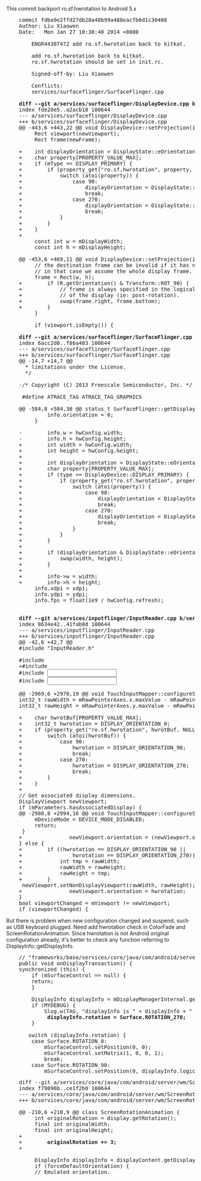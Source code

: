

This commit backport ro.sf.hwrotation to Android 5.x

<pre>
	commit fdba9e2ffd27db20a48b99a488eacfb6d1c30408
	Author: Liu Xiaowen <b37945@freescale.com>
	Date:   Mon Jan 27 10:38:40 2014 +0800

	    ENGR44307472 add ro.sf.hwrotation back to kitkat.
	    
	    add ro.sf.hwrotation back to kitkat.
	    ro.sf.hwrotation should be set in init.rc.
	    
	    Signed-off-by: Liu Xiaowen <b37945@freescale.com>
	    
	    Conflicts:
		services/surfaceflinger/SurfaceFlinger.cpp

	<b>diff --git a/services/surfaceflinger/DisplayDevice.cpp b/services/surfaceflinger/DisplayDevice.cpp</b>
	index fde20e5..a2acb18 100644
	--- a/services/surfaceflinger/DisplayDevice.cpp
	+++ b/services/surfaceflinger/DisplayDevice.cpp
	@@ -443,6 +443,22 @@ void DisplayDevice::setProjection(int orientation,
	     Rect viewport(newViewport);
	     Rect frame(newFrame);
	 
	+    int displayOrientation = DisplayState::eOrientationDefault;
	+    char property[PROPERTY_VALUE_MAX];
	+    if (mType == DISPLAY_PRIMARY) {
	+        if (property_get("ro.sf.hwrotation", property, NULL) > 0) {
	+            switch (atoi(property)) {
	+                case 90:
	+                    displayOrientation = DisplayState::eOrientation90;
	+                    break;
	+                case 270:
	+                    displayOrientation = DisplayState::eOrientation270;
	+                    break;
	+            }
	+        }
	+    }
	+
	     const int w = mDisplayWidth;
	     const int h = mDisplayHeight;
	 
	@@ -453,6 +469,11 @@ void DisplayDevice::setProjection(int orientation,
		 // the destination frame can be invalid if it has never been set,
		 // in that case we assume the whole display frame.
		 frame = Rect(w, h);
	+        if (R.getOrientation() & Transform::ROT_90) {
	+            // frame is always specified in the logical orientation
	+            // of the display (ie: post-rotation).
	+            swap(frame.right, frame.bottom);
	+        }
	     }
	 
	     if (viewport.isEmpty()) {

	<b>diff --git a/services/surfaceflinger/SurfaceFlinger.cpp b/services/surfaceflinger/SurfaceFlinger.cpp</b>
	index 6acc2d0..f86a483 100644
	--- a/services/surfaceflinger/SurfaceFlinger.cpp
	+++ b/services/surfaceflinger/SurfaceFlinger.cpp
	@@ -14,7 +14,7 @@
	  * limitations under the License.
	  */
	 
	-/* Copyright (C) 2013 Freescale Semiconductor, Inc. */ +/* Copyright (C) 2013-2014 Freescale Semiconductor, Inc. */
	 
	 #define ATRACE_TAG ATRACE_TAG_GRAPHICS
	 
	@@ -584,8 +584,30 @@ status_t SurfaceFlinger::getDisplayConfigs(const sp<IBinder>& display,
		     info.orientation = 0;
		 }
	 
	-        info.w = hwConfig.width;
	-        info.h = hwConfig.height;
	+        int width = hwConfig.width;
	+        int height = hwConfig.height;
	+
	+        int displayOrientation = DisplayState::eOrientationDefault;
	+        char property[PROPERTY_VALUE_MAX];
	+        if (type == DisplayDevice::DISPLAY_PRIMARY) {
	+            if (property_get("ro.sf.hwrotation", property, NULL) > 0) {
	+                switch (atoi(property)) {
	+                    case 90:
	+                        displayOrientation = DisplayState::eOrientation90;
	+                        break;
	+                    case 270:
	+                        displayOrientation = DisplayState::eOrientation270;
	+                        break;
	+                }
	+            }
	+        }
	+
	+        if (displayOrientation & DisplayState::eOrientationSwapMask) {
	+            swap(width, height);
	+        }
	+
	+        info->w = width;
	+        info->h = height;
		 info.xdpi = xdpi;
		 info.ydpi = ydpi;
		 info.fps = float(1e9 / hwConfig.refresh);


	<b>diff --git a/services/inputflinger/InputReader.cpp b/services/inputflinger/InputReader.cpp</b>
	index 8634e42..41fab0d 100644
	--- a/services/inputflinger/InputReader.cpp
	+++ b/services/inputflinger/InputReader.cpp
	@@ -42,6 +42,7 @@
	#include "InputReader.h"

	#include <cutils/log.h>
	+#include <cutils/properties.h>
	#include <input/Keyboard.h>
	#include <input/VirtualKeyMap.h>

	@@ -2969,6 +2970,19 @@ void TouchInputMapper::configureSurface(nsecs_t when, bool* outResetNeeded) {
	int32_t rawWidth = mRawPointerAxes.x.maxValue - mRawPointerAxes.x.minValue + 1;
	int32_t rawHeight = mRawPointerAxes.y.maxValue - mRawPointerAxes.y.minValue + 1;

	+    char hwrotBuf[PROPERTY_VALUE_MAX];
	+    int32_t hwrotation = DISPLAY_ORIENTATION_0;
	+    if (property_get("ro.sf.hwrotation", hwrotBuf, NULL) > 0) {
	+        switch (atoi(hwrotBuf)) {
	+            case 90:
	+                hwrotation = DISPLAY_ORIENTATION_90;
	+                break;
	+            case 270:
	+                hwrotation = DISPLAY_ORIENTATION_270;
	+                break;
	+        }
	+    }
	+
	// Get associated display dimensions.
	DisplayViewport newViewport;
	if (mParameters.hasAssociatedDisplay) {
	@@ -2980,8 +2994,16 @@ void TouchInputMapper::configureSurface(nsecs_t when, bool* outResetNeeded) {
	     mDeviceMode = DEVICE_MODE_DISABLED;
	     return;
	 }
	+               newViewport.orientation = (newViewport.orientation + hwrotation) % 4;
	} else {
	+        if ((hwrotation == DISPLAY_ORIENTATION_90 ||
	+                hwrotation == DISPLAY_ORIENTATION_270)) {
	+            int tmp = rawWidth;
	+            rawWidth = rawHeight;
	+            rawHeight = tmp;
	+        }
	 newViewport.setNonDisplayViewport(rawWidth, rawHeight);
	+               newViewport.orientation = hwrotation;
	}
	bool viewportChanged = mViewport != newViewport;
	if (viewportChanged) {
</pre>


But there is problem when new configuration changed and suspend, such as USB keyboard plugged. Need add hwrotation check in ColorFade and ScreenRotationAnimation. Since hwrotation is not Android original configuration already, it's better to check any function referring to DisplayInfo::getDisplayInfo.

<pre>
    // "frameworks/base/services/core/java/com/android/server/display/ColorFade.java"
	public void onDisplayTransaction() {
	synchronized (this) {
	    if (mSurfaceControl == null) {
		return;
	    }

	    DisplayInfo displayInfo = mDisplayManagerInternal.getDisplayInfo(mDisplayId);
	    if (MYDEBUG) {
		    Slog.w(TAG, "displayInfo is " + displayInfo + " force to " + Surface.ROTATION_270);
		    <b> displayInfo.rotation = Surface.ROTATION_270; </b>
	    }

	   switch (displayInfo.rotation) {
		case Surface.ROTATION_0:
		    mSurfaceControl.setPosition(0, 0);
		    mSurfaceControl.setMatrix(1, 0, 0, 1);
		    break;
		case Surface.ROTATION_90:
		    mSurfaceControl.setPosition(0, displayInfo.logicalHeight);
</pre>

<pre>
	diff --git a/services/core/java/com/android/server/wm/ScreenRotationAnimation.java b/services/core/java/com/android/server/wm/ScreenRotationAnimation.java
	index f79896b..ce1f2b0 100644
	--- a/services/core/java/com/android/server/wm/ScreenRotationAnimation.java
	+++ b/services/core/java/com/android/server/wm/ScreenRotationAnimation.java

	@@ -210,6 +210,9 @@ class ScreenRotationAnimation {
	     int originalRotation = display.getRotation();
	     final int originalWidth;
	     final int originalHeight;
	+
	+       <b> originalRotation += 3; </b>
	+

	     DisplayInfo displayInfo = displayContent.getDisplayInfo();
	     if (forceDefaultOrientation) {
		 // Emulated orientation.
</pre>
